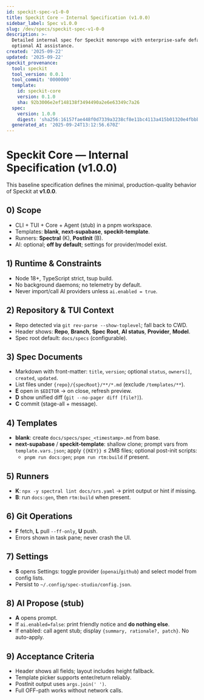 ```yaml
---
id: speckit-spec-v1-0-0
title: Speckit Core — Internal Specification (v1.0.0)
sidebar_label: Spec v1.0.0
slug: /dev/specs/speckit-spec-v1-0-0
description: >-
  Detailed internal spec for Speckit monorepo with enterprise-safe defaults and
  optional AI assistance.
created: '2025-09-22'
updated: '2025-09-22'
speckit_provenance:
  tool: speckit
  tool_version: 0.0.1
  tool_commit: '0000000'
  template:
    id: speckit-core
    version: 0.1.0
    sha: 92b3006e2ef148138f3494490a2e6e63349c7a26
  spec:
    version: 1.0.0
    digest: 'sha256:16157fae448f0d7339a3238cf8e11bc4113a415b01320e4fbbb718cdb9917573'
  generated_at: '2025-09-24T13:12:56.670Z'
---
```


# Speckit Core — Internal Specification (v1.0.0)

This baseline specification defines the minimal, production-quality behavior of Speckit at **v1.0.0**.

## 0) Scope
- CLI + TUI + Core + Agent (stub) in a pnpm workspace.
- Templates: **blank**, **next-supabase**, **speckit-template**.
- Runners: **Spectral** (K), **PostInit** (B).
- AI: optional; **off by default**; settings for provider/model exist.

## 1) Runtime & Constraints
- Node 18+, TypeScript strict, tsup build.
- No background daemons; no telemetry by default.
- Never import/call AI providers unless `ai.enabled = true`.

## 2) Repository & TUI Context
- Repo detected via `git rev-parse --show-toplevel`; fall back to CWD.
- Header shows: **Repo**, **Branch**, **Spec Root**, **AI status**, **Provider**, **Model**.
- Spec root default: `docs/specs` (configurable).

## 3) Spec Documents
- Markdown with front-matter: `title`, `version`; optional `status`, `owners[]`, `created`, `updated`.
- List files under `{repo}/{specRoot}/**/*.md` (exclude `/templates/**`).
- **E** open in `$EDITOR` → on close, refresh preview.
- **D** show unified diff (`git --no-pager diff [file?]`).
- **C** commit (stage-all + message).

## 4) Templates
- **blank**: create `docs/specs/spec_<timestamp>.md` from base.
- **next-supabase** / **speckit-template**: shallow clone; prompt vars from `template.vars.json`; apply `{{KEY}}` ≤ 2MB files; optional post-init scripts:
  - `pnpm run docs:gen`; `pnpm run rtm:build` if present.

## 5) Runners
- **K**: `npx -y spectral lint docs/srs.yaml` → print output or hint if missing.
- **B**: run `docs:gen`, then `rtm:build` when present.

## 6) Git Operations
- **F** fetch, **L** pull `--ff-only`, **U** push.
- Errors shown in task pane; never crash the UI.

## 7) Settings
- **S** opens Settings: toggle provider (`openai`/`github`) and select model from config lists.
- Persist to `~/.config/spec-studio/config.json`.

## 8) AI Propose (stub)
- **A** opens prompt.
- If `ai.enabled=false`: print friendly notice and **do nothing else**.
- If enabled: call agent stub; display `{summary, rationale?, patch}`. No auto-apply.

## 9) Acceptance Criteria
- Header shows all fields; layout includes height fallback.
- Template picker supports enter/return reliably.
- PostInit output uses `args.join(' ')`.
- Full OFF-path works without network calls.

